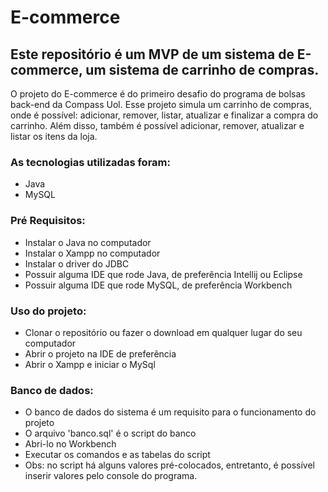 # E-commerce

## Este repositório é um MVP de um sistema de E-commerce, um sistema de carrinho de compras.
O projeto do E-commerce é do primeiro desafio do programa de bolsas back-end da Compass Uol.
Esse projeto simula um carrinho de compras, onde é possível: adicionar, remover, listar, atualizar
e finalizar a compra do carrinho. Além disso, também é possível adicionar, remover, atualizar 
e listar os itens da loja.


### As tecnologias utilizadas foram:
 * Java
 * MySQL

### Pré Requisitos:
 * Instalar o Java no computador
 * Instalar o Xampp no computador
 * Instalar o driver do JDBC
 * Possuir alguma IDE que rode Java, de preferência Intellij ou Eclipse
 * Possuir alguma IDE que rode MySQL, de preferência Workbench

### Uso do projeto:
 * Clonar o repositório ou fazer o download em qualquer lugar do seu computador
 * Abrir o projeto na IDE de preferência
 * Abrir o Xampp e iniciar o MySql

### Banco de dados:
* O banco de dados do sistema é um requisito para o funcionamento do projeto
* O arquivo 'banco.sql' é o script do banco
* Abri-lo no Workbench
* Executar os comandos e as tabelas do script
* Obs: no script há alguns valores pré-colocados, entretanto, é possível inserir valores pelo console do programa.

